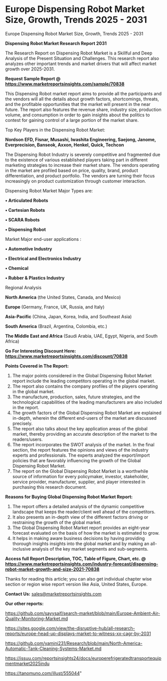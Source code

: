 # Europe Dispensing Robot Market Size, Growth, Trends 2025 - 2031
Europe Dispensing Robot Market Size, Growth, Trends 2025 - 2031

<strong>Dispensing Robot Market Research Report 2031</strong>

The Research Report on Dispensing Robot Market is a Skillful and Deep Analysis of the Present Situation and Challenges. This research report also analyzes other important trends and market drivers that will affect market growth over 2025-2031.

<strong>Request Sample Report @ <a href=https://www.marketreportsinsights.com/sample/70838>https://www.marketreportsinsights.com/sample/70838</a></strong>

This Dispensing Robot market report aims to provide all the participants and the vendors will all the details about growth factors, shortcomings, threats, and the profitable opportunities that the market will present in the near future. The report also features the revenue share, industry size, production volume, and consumption in order to gain insights about the politics to contest for gaining control of a large portion of the market share.

Top Key Players in the Dispensing Robot Market:

<strong>Nordson EFD, Fisnar, Musashi, Iwashita Engineering, Saejong, Janome, Everprecision, Banseok, Axxon, Henkel, Quick, Techcon</strong>

The Dispensing Robot Industry is severely competitive and fragmented due to the existence of various established players taking part in different marketing strategies to increase their market share. The vendors operating in the market are profiled based on price, quality, brand, product differentiation, and product portfolio. The vendors are turning their focus increasingly on product customization through customer interaction.

Dispensing Robot Market Major Types are:

<strong>• Articulated Robots

• Cartesian Robots

• SCARA Robots

• Dispensing Robot</strong>

Market Major end-user applications :

<strong>• Automotive Industry

• Electrical and Electronics Industry

• Chemical

• Rubber & Plastics Industry</strong>

Regional Analysis

</u><strong><b>North America</b></strong> (the United States, Canada, and Mexico)

<strong><b>Europe </b></strong>(Germany, France, UK, Russia, and Italy)

<strong><b>Asia-Pacific</b></strong> (China, Japan, Korea, India, and Southeast Asia)

<strong><b>South America</b></strong> (Brazil, Argentina, Colombia, etc.)

<strong><b>The Middle East and Africa</b></strong> (Saudi Arabia, UAE, Egypt, Nigeria, and South Africa)

<strong>Go For Interesting Discount Here: <a href=https://www.marketreportsinsights.com/discount/70838>https://www.marketreportsinsights.com/discount/70838</a></strong>

<strong>Points Covered in The Report:</strong>
<ol>
  <li>The major points considered in the Global Dispensing Robot Market report include the leading competitors operating in the global market.</li>
  <li>The report also contains the company profiles of the players operating in the global market.</li>
  <li>The manufacture, production, sales, future strategies, and the technological capabilities of the leading manufacturers are also included in the report.</li>
  <li>The growth factors of the Global Dispensing Robot Market are explained in-depth, wherein the different end-users of the market are discussed precisely.</li>
  <li>The report also talks about the key application areas of the global market, thereby providing an accurate description of the market to the readers/users.</li>
  <li>The report incorporates the SWOT analysis of the market. In the final section, the report features the opinions and views of the industry experts and professionals. The experts analyzed the export/import policies that are favorably influencing the growth of the Global Dispensing Robot Market.</li>
  <li>The report on the Global Dispensing Robot Market is a worthwhile source of information for every policymaker, investor, stakeholder, service provider, manufacturer, supplier, and player interested in purchasing this research document.</li>
</ol>
<strong>Reasons for Buying Global Dispensing Robot Market Report:</strong>

<ol>
  <li>The report offers a detailed analysis of the dynamic competitive landscape that keeps the reader/client well ahead of the competitors.</li>
  <li>It also presents an in-depth view of the different factors driving or restraining the growth of the global market.</li>
  <li>The Global Dispensing Robot Market report provides an eight-year forecast evaluated on the basis of how the market is estimated to grow.</li>
  <li>It helps in making aware business decisions by having providing thorough insights insights into the global market and by making an all-inclusive analysis of the key market segments and sub-segments.</li>
</ol>
<strong>Access full Report Description, TOC, Table of Figure, Chart, etc. @ <a href=https://www.marketreportsinsights.com/industry-forecast/dispensing-robot-market-growth-and-size-2021-70838>https://www.marketreportsinsights.com/industry-forecast/dispensing-robot-market-growth-and-size-2021-70838</a></strong>


Thanks for reading this article; you can also get individual chapter wise section or region wise report version like Asia, United States, Europe.

<strong>Contact Us:</strong>
sales@marketreportsinsights.com

<strong>Our other reports:</strong>

<a href=https://github.com/sayysaif/search-market/blob/main/Europe-Ambient-Air-Quality-Monitoring-Market.md>https://github.com/sayysaif/search-market/blob/main/Europe-Ambient-Air-Quality-Monitoring-Market.md</a>

<a href=https://sites.google.com/view/the-disruptive-hub/all-research-reports/europe-head-up-displays-market-to-witness-xx-cagr-by-2031>https://sites.google.com/view/the-disruptive-hub/all-research-reports/europe-head-up-displays-market-to-witness-xx-cagr-by-2031</a>

<a href=https://github.com/yamini231/Research/blob/main/North-America-Automatic-Tank-Cleaning-Systems-Market.md>https://github.com/yamini231/Research/blob/main/North-America-Automatic-Tank-Cleaning-Systems-Market.md</a>

<a href=https://issuu.com/reportsinsights24/docs/europerefrigeratedtransportequipmentmarket2025indu>https://issuu.com/reportsinsights24/docs/europerefrigeratedtransportequipmentmarket2025indu</a>

<a href=https://tanomuno.com/illust/555044>https://tanomuno.com/illust/555044</a>"
